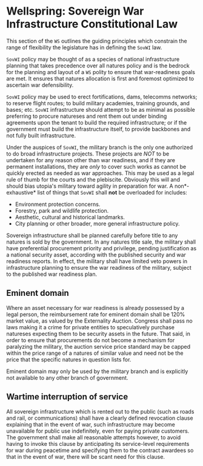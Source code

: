 
# Wellspring: Sovereign War Infrastructure Constitutional Law

This section of the `WS` outlines the guiding principles which constrain the range of flexibility the legislature has in defining the `SovWI` law.

`SovWI` policy may be thought of as a species of national infrastructure planning that takes precedence over all natures policy and is the bedrock for the planning and layout of a `WS` polity to ensure that war-readiness goals are met. It ensures that natures allocation is first and foremost optimized to ascertain war defensibility.

`SovWI` policy may be used to erect fortifications, dams, telecomms networks; to reserve flight routes; to build military academies, training grounds, and bases; etc. `SovWI` infrastructure should attempt to be as minimal as possible preferring to procure natureses and rent them out under binding agreements upon the tenant to build the required infrastructure; or if the government must build the infrastructure itself, to provide backbones and not fully built infrastructure.

Under the auspices of `SovWI`, the military branch is the only one authorized to do broad infrastructure projects. These projects are *NOT* to be undertaken for any reason other than war readiness, and if they are permanent installations, they are *only* to cover such works as cannot be quickly erected as needed as war approaches. This may be used as a legal rule of thumb for the courts and the plebiscite. Obviously this will and should bias utopia's military toward agility in preparation for war. A non*-exhaustive* list of things that `SovWI` shall **not** be overloaded for includes:
- Environment protection concerns.
- Forestry, park and wildlife protection.
- Aesthetic, cultural and historical landmarks.
- City planning or other broader, more general infrastructure policy.

Sovereign infrastructure shall be planned carefully before title to any natures is sold by the government. In any natures title sale, the military shall have preferential procurement priority and privilege, pending justification as a national security asset, according with the published security and war readiness reports. In effect, the military shall have limited veto powers in infrastructure planning to ensure the war readiness of the military, subject to the published war readiness plan.

## Eminent domain

Where an asset necessary for war readiness is already possessed by a legal person, the reimbursement rate for eminent domain shall be 120% market value, as valued by the Externality Auction. Congress shall pass no laws making it a crime for private entities to speculatively purchase natureses expecting them to be security assets in the future. That said, in order to ensure that procurements do not become a mechanism for paralyzing the military, the auction service price standard may be capped within the price range of a natures of similar value and need not be the price that the specific natures in question lists for.

Eminent domain may only be used by the military branch and is explicitly not available to any other branch of government.

## Wartime interruption of service

All sovereign infrastructure which is rented out to the public (such as roads and rail, or communications) shall have a clearly defined revocation clause explaining that in the event of war, such infrastructure may become unavailable for public use indefinitely, even for paying private customers. The government shall make all reasonable attempts however, to avoid having to invoke this clause by anticipating its service-level requirements for war during peacetime and specifying them to the contract awardees so that in the event of war, there will be scant need for this clause. 
